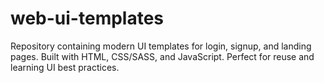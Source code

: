 # web-ui-templates
Repository containing modern UI templates for login, signup, and landing pages. Built with HTML, CSS/SASS, and JavaScript. Perfect for reuse and learning UI best practices.
